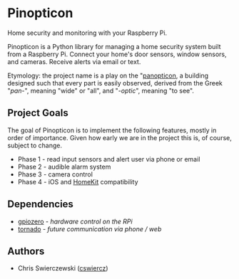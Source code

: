 # Pinopticon

Home security and monitoring with your Raspberry Pi.

Pinopticon is a Python library for managing a home security system built from a
Raspberry Pi. Connect your home's door sensors, window sensors, and cameras.
Receive alerts via email or text.

Etymology: the project name is a play on the
"[panopticon](https://en.wikipedia.org/wiki/Panopticon), a building designed
such that every part is easily observed, derived from the Greek "*pan*-",
meaning "wide" or "all", and "*-optic*", meaning "to see".

## Project Goals

The goal of Pinopticon is to implement the following features, mostly in order
of importance. Given how early we are in the project this is, of course, subject
to change.

* Phase 1 - read input sensors and alert user via phone or email
* Phase 2 - audible alarm system
* Phase 3 - camera control
* Phase 4 - iOS and [HomeKit](http://www.apple.com/ios/home/) compatibility

## Dependencies

* [gpiozero](https://gpiozero.readthedocs.io/en/v1.3.1/) - *hardware control on the RPi*
* [tornado](http://www.tornadoweb.org/en/stable/) - *future communication via phone / web*

## Authors

* Chris Swierczewski ([cswiercz](https://github.com/cswiercz))
